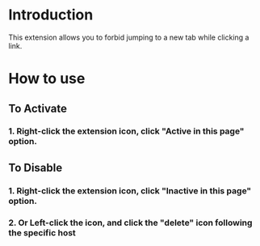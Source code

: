 # Introduction
This extension allows you to forbid jumping to a new tab while clicking a link.
# How to use
## To Activate
### 1. Right-click the extension icon, click "Active in this page" option.

## To Disable
### 1. Right-click the extension icon, click "Inactive in this page" option.
### 2. Or Left-click the icon, and click the "delete" icon following the specific host
